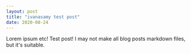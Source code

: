 ```yaml
---
layout: post
title: "ivanasamy test post"
date: 2020-08-24
---
```


Lorem ipsum etc! Test post! I may not make all blog posts markdown files, but it's suitable.